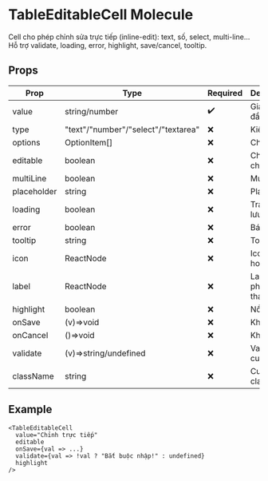 # TableEditableCell Molecule

Cell cho phép chỉnh sửa trực tiếp (inline-edit): text, số, select, multi-line...  
Hỗ trợ validate, loading, error, highlight, save/cancel, tooltip.

## Props

| Prop        | Type         | Required | Description                |
|-------------|--------------|----------|----------------------------|
| value       | string/number| ✔️      | Giá trị ban đầu            |
| type        | "text"/"number"/"select"/"textarea" | ❌ | Kiểu edit        |
| options     | OptionItem[] | ❌      | Cho select                 |
| editable    | boolean      | ❌      | Cho phép chỉnh sửa         |
| multiLine   | boolean      | ❌      | Multi-line                 |
| placeholder | string       | ❌      | Placeholder                |
| loading     | boolean      | ❌      | Trạng thái lưu             |
| error       | boolean      | ❌      | Báo lỗi                    |
| tooltip     | string       | ❌      | Tooltip                    |
| icon        | ReactNode    | ❌      | Icon minh hoạ              |
| label       | ReactNode    | ❌      | Label phụ/trạng thái       |
| highlight   | boolean      | ❌      | Nổi bật                    |
| onSave      | (v)=>void    | ❌      | Khi lưu                    |
| onCancel    | ()=>void     | ❌      | Khi huỷ                    |
| validate    | (v)=>string/undefined | ❌ | Validate custom         |
| className   | string       | ❌      | Custom className           |

## Example

```tsx
<TableEditableCell
  value="Chỉnh trực tiếp"
  editable
  onSave={val => ...}
  validate={val => !val ? "Bắt buộc nhập!" : undefined}
  highlight
/>
